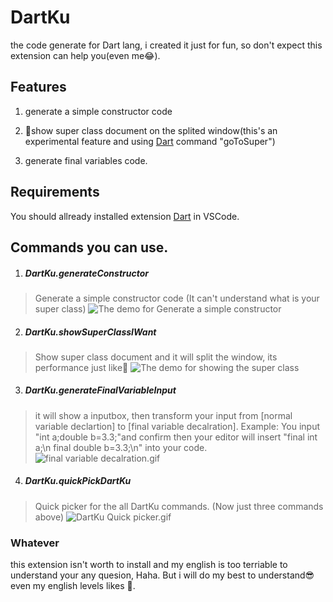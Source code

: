 # DartKu 
the code  generate for Dart lang, i created it just for fun, so don't expect this extension can help you(even me😂).
## Features
1. generate a simple constructor code
   
2. 💩show super class document on the splited window(this's an experimental feature and using [Dart](https://marketplace.visualstudio.com/items?itemName=Dart-Code.dart-code) command "goToSuper")
3. generate final variables code.
## Requirements
You should allready installed extension [Dart](https://marketplace.visualstudio.com/items?itemName=Dart-Code.dart-code) in VSCode.

## Commands you can use.
1. ##### DartKu.generateConstructor
> Generate a simple constructor code
> (It can't understand what is your super class)
![The demo for Generate a simple constructor](https://media.giphy.com/media/J54FMEeYHxNZs4IvBF/giphy.gif)
2. ##### DartKu.showSuperClassIWant
> Show super class document and it will split the window, its performance just like💩
![The demo for showing the super class](https://media.giphy.com/media/ftY36FHYLXMwwkdnJO/giphy.gif)
3. ##### DartKu.generateFinalVariableInput
> it will show a inputbox, then transform your input from [normal variable declartion] to [final variable decalration].
Example:
You input "int a;double b=3.3;"and confirm then your editor will insert
"final int a;\n
 final double b=3.3;\n" into your code.
 ![final variable decalration.gif](https://media.giphy.com/media/Xc46tD5NVJqHpM4DLZ/giphy.gif)
4. ##### DartKu.quickPickDartKu
> Quick picker for the all DartKu commands.
> (Now just three commands above)
![DartKu Quick picker.gif](https://media.giphy.com/media/KCN84aNngaNwR39W3B/giphy.gif)
### Whatever
this extension isn't worth to install and my english is too terriable to understand your any quesion, Haha.
But i will do my best to understand😎 even my english levels likes 💩.
